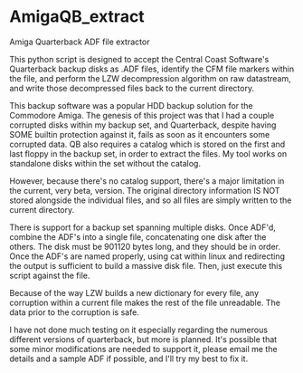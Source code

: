 # AmigaQB_extract
Amiga Quarterback ADF file extractor

This python script is designed to accept the Central Coast Software's Quarterback backup disks as .ADF files, identify the CFM file markers within the file, and perform the LZW decompression algorithm on raw datastream, and write those decompressed files back to the current directory.

This backup software was a popular HDD backup solution for the Commodore Amiga. The genesis of this project was that I had a couple corrupted disks within my backup set, and Quarterback, despite having SOME builtin protection against it, fails as soon as it encounters some corrupted data. QB also requires a catalog which is stored on the first and last floppy in the backup set, in order to extract the files. My tool works on standalone disks within the set without the catalog.

However, because there's no catalog support, there's a major limitation in the current, very beta, version. The original directory information IS NOT stored alongside the individual files, and so all files are simply written to the current directory.

There is support for a backup set spanning multiple disks. Once ADF'd, combine the ADF's into a single file, concatenating one disk after the others. The disk must be 901120 bytes long, and they should be in order. Once the ADF's are named properly, using cat within linux and redirecting the output is sufficient to build a massive disk file. Then, just execute this script against the file.

Because of the way LZW builds a new dictionary for every file, any corruption within a current file makes the rest of the file unreadable. The data prior to the corruption is safe.

I have not done much testing on it especially regarding the numerous different versions of quarterback, but more is planned. It's possible that some minor modifications are needed to support it, please email me the details and a sample ADF if possible, and I'll try my best to fix it.
